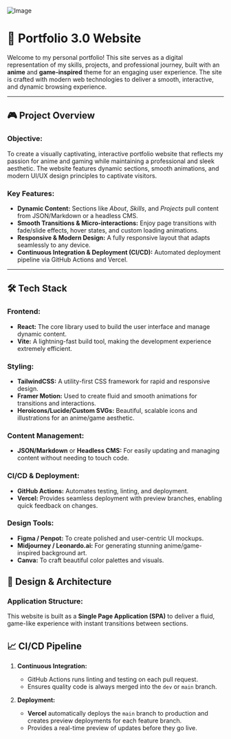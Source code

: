 ![Image](https://github.com/user-attachments/assets/f3f14ae7-4428-49ab-b3ee-12e89b5043f9)


# 🚀 Portfolio 3.0 Website

Welcome to my personal portfolio! This site serves as a digital representation of my skills, projects, and professional journey, built with an **anime** and **game-inspired** theme for an engaging user experience. The site is crafted with modern web technologies to deliver a smooth, interactive, and dynamic browsing experience.

---

## 🎮 Project Overview

### **Objective:**
To create a visually captivating, interactive portfolio website that reflects my passion for anime and gaming while maintaining a professional and sleek aesthetic. The website features dynamic sections, smooth animations, and modern UI/UX design principles to captivate visitors.

### **Key Features:**
- **Dynamic Content:** Sections like *About*, *Skills*, and *Projects* pull content from JSON/Markdown or a headless CMS.
- **Smooth Transitions & Micro-interactions:** Enjoy page transitions with fade/slide effects, hover states, and custom loading animations.
- **Responsive & Modern Design:** A fully responsive layout that adapts seamlessly to any device.
- **Continuous Integration & Deployment (CI/CD):** Automated deployment pipeline via GitHub Actions and Vercel.

---

## 🛠 Tech Stack

### **Frontend:**
- **React:** The core library used to build the user interface and manage dynamic content.
- **Vite:** A lightning-fast build tool, making the development experience extremely efficient.

### **Styling:**
- **TailwindCSS:** A utility-first CSS framework for rapid and responsive design.
- **Framer Motion:** Used to create fluid and smooth animations for transitions and interactions.
- **Heroicons/Lucide/Custom SVGs:** Beautiful, scalable icons and illustrations for an anime/game aesthetic.

### **Content Management:**
- **JSON/Markdown** or **Headless CMS:** For easily updating and managing content without needing to touch code.

### **CI/CD & Deployment:**
- **GitHub Actions:** Automates testing, linting, and deployment.
- **Vercel:** Provides seamless deployment with preview branches, enabling quick feedback on changes.

### **Design Tools:**
- **Figma / Penpot:** To create polished and user-centric UI mockups.
- **Midjourney / Leonardo.ai:** For generating stunning anime/game-inspired background art.
- **Canva:** To craft beautiful color palettes and visuals.

## 🎨 Design & Architecture

### **Application Structure:**
This website is built as a **Single Page Application (SPA)** to deliver a fluid, game-like experience with instant transitions between sections.

## 📈 CI/CD Pipeline

1. **Continuous Integration:**
   - GitHub Actions runs linting and testing on each pull request.
   - Ensures quality code is always merged into the `dev` or `main` branch.
   
2. **Deployment:**
   - **Vercel** automatically deploys the `main` branch to production and creates preview deployments for each feature branch.
   - Provides a real-time preview of updates before they go live.
